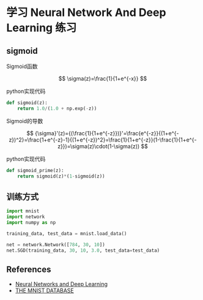 # 学习 Neural Network And Deep Learning 练习


## sigmoid

Sigmoid函数

$$
\sigma(z)=\frac{1}{1+e^{-x}}
$$

python实现代码

```python
def sigmoid(z):
    return 1.0/(1.0 + np.exp(-z))
```

Sigmoid的导数

$$
{\sigma}'(z)={(\frac{1}{1+e^{-z}})}'=\frac{e^{-z}}{(1+e^{-z})^2}=\frac{1+e^{-z}-1}{(1+e^{-z})^2}=\frac{1}{1+e^{-z}}(1-\frac{1}{1+e^{-z}})=\sigma(z)\cdot(1-\sigma(z))
$$

python实现代码
```python
def sigmoid_prime(z):
    return sigmoid(z)*(1-sigmoid(z))
```

## 训练方式

```python
import mnist
import network
import numpy as np

training_data, test_data = mnist.load_data()

net = network.Network([784, 30, 10])
net.SGD(training_data, 30, 10, 3.0, test_data=test_data)
```

## References

- [Neural Networks and Deep Learning](http://neuralnetworksanddeeplearning.com/)
- [THE MNIST DATABASE](http://yann.lecun.com/exdb/mnist/)

